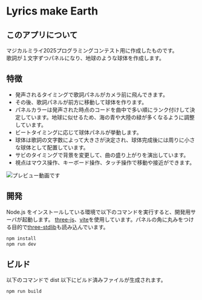 # Lyrics make Earth

## このアプリについて
マジカルミライ2025プログラミングコンテスト用に作成したものです。<br>
歌詞が１文字ずつパネルになり、地球のような球体を作成します。

## 特徴
- 発声されるタイミングで歌詞パネルがカメラ前に飛んできます。
- その後、歌詞パネルが前方に移動して球体を作ります。
- パネルカラーは発声された時点のコードを曲中で多い順にランク付けして決定しています。地球に似せるため、海の青や大陸の緑が多くなるように調整しています。
- ビートタイミングに応じて球体パネルが挙動します。
- 球体は歌詞の文字数によって大きさが決定され、球体完成後には周りに小さな球体として配置しています。
- サビのタイミングで背景を変更して、曲の盛り上がりを演出しています。
- 視点はマウス操作、キーボード操作、タッチ操作で移動や接近ができます。

![プレビュー動画です](preview/preview.gif)
## 開発
Node.js をインストールしている環境で以下のコマンドを実行すると、開発用サーバが起動します。
[three-js](https://threejs.org)、[vite](https://ja.vite.dev)を使用しています。パネルの角に丸みをつける目的で[three-stdlib]()も読み込んでいます。

``` bash
npm install
npm run dev
```
## ビルド

以下のコマンドで dist 以下にビルド済みファイルが生成されます。
``` bash
npm run build
```

